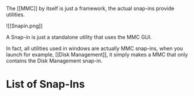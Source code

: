 The [[MMC]] by itself is just a framework, the actual snap-ins provide utilities.

![[Snapin.png]]

A Snap-in is just a standalone utility that uses the MMC GUI.

In fact, all utilities used in windows are actually MMC snap-ins, when you launch for example, [[Disk Management]], it simply makes a MMC that only contains the Disk Management snap-in.

# List of Snap-Ins
